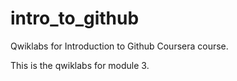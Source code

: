 # intro_to_github
Qwiklabs for Introduction to Github Coursera course.

This is the qwiklabs for module 3.
